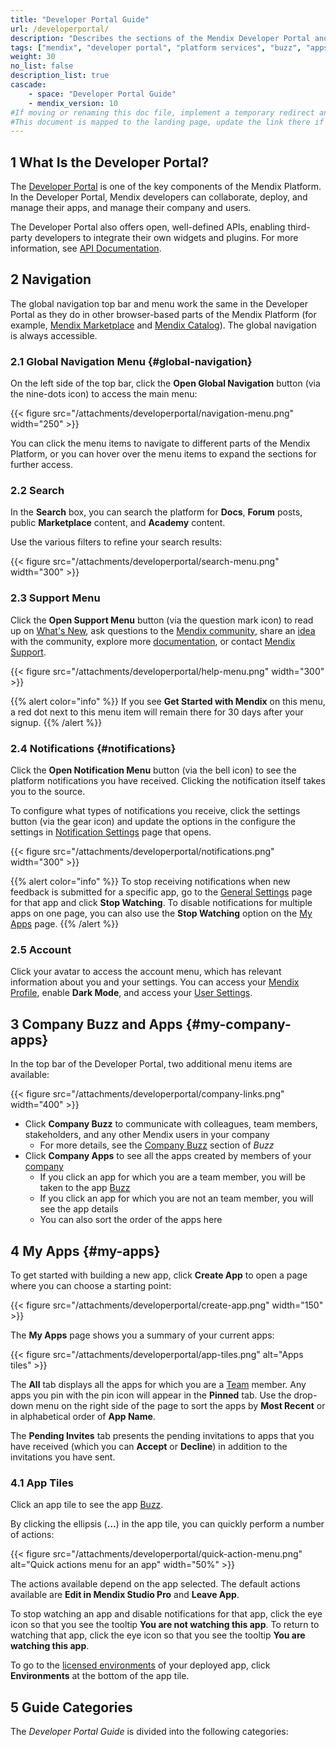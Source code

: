 ```yaml
---
title: "Developer Portal Guide"
url: /developerportal/
description: "Describes the sections of the Mendix Developer Portal and links to more detailed documents in the guide."
tags: ["mendix", "developer portal", "platform services", "buzz", "apps", "community", "marketplace", "academy", "forum", "docs", "documentation"]
weight: 30
no_list: false
description_list: true
cascade:
    - space: "Developer Portal Guide"
    - mendix_version: 10
#If moving or renaming this doc file, implement a temporary redirect and let the respective team know they should update the URL in the product. See Mapping to Products for more details.
#This document is mapped to the landing page, update the link there if renaming or moving the doc file.
---
```


## 1 What Is the Developer Portal?

The [Developer Portal](http://sprintr.home.mendix.com) is one of the key components of the Mendix Platform. In the Developer Portal, Mendix developers can collaborate, deploy, and manage their apps, and manage their company and users. 

The Developer Portal also offers open, well-defined APIs, enabling third-party developers to integrate their own widgets and plugins. For more information, see [API Documentation](/apidocs-mxsdk/apidocs/).

## 2 Navigation

The global navigation top bar and menu work the same in the Developer Portal as they do in other browser-based parts of the Mendix Platform (for example, [Mendix Marketplace](/appstore/) and [Mendix Catalog](/catalog/)). The global navigation is always accessible. 

### 2.1 Global Navigation Menu {#global-navigation}

On the left side of the top bar, click the **Open Global Navigation** button (via the nine-dots icon) to access the main menu:

{{< figure src="/attachments/developerportal/navigation-menu.png" width="250" >}}

You can click the menu items to navigate to different parts of the Mendix Platform, or you can hover over the menu items to expand the sections for further access.

### 2.2 Search

In the **Search** box, you can search the platform for **Docs**, **Forum** posts, public **Marketplace** content, and **Academy** content.

Use the various filters to refine your search results:

{{< figure src="/attachments/developerportal/search-menu.png" width="300" >}}

### 2.3 Support Menu

Click the **Open Support Menu** button (via the question mark icon) to read up on [What's New](https://www.mendix.com/releases/), ask questions to the [Mendix community](/developerportal/community-tools/mendix-forum/#questions-tab), share an [idea](/developerportal/community-tools/mendix-forum/#ideas-tab) with the community, explore more [documentation](/), or contact [Mendix Support](/developerportal/support/).

{{< figure src="/attachments/developerportal/help-menu.png" width="300" >}}

{{% alert color="info" %}}
If you see **Get Started with Mendix** on this menu, a red dot next to this menu item will remain there for 30 days after your signup.
{{% /alert %}}

### 2.4 Notifications {#notifications}

Click the **Open Notification Menu** button (via the bell icon) to see the platform notifications you have received. Clicking the notification itself takes you to the source.

To configure what types of notifications you receive, click the settings button (via the gear icon) and update the options in the configure the settings in [Notification Settings](/developerportal/community-tools/mendix-profile/#notifications) page that opens. 

{{< figure src="/attachments/developerportal/notifications.png" width="300" >}}

{{% alert color="info" %}}
To stop receiving notifications when new feedback is submitted for a specific app, go to the [General Settings](/developerportal/collaborate/general-settings/) page for that app and click **Stop Watching**. To disable notifications for multiple apps on one page, you can also use the **Stop Watching** option on the [My Apps](#my-apps) page.
{{% /alert %}}

### 2.5 Account

Click your avatar to access the account menu, which has relevant information about you and your settings. You can access your [Mendix Profile](/developerportal/community-tools/mendix-profile/), enable **Dark Mode**, and access your [User Settings](/developerportal/community-tools/mendix-profile/#settings).

## 3 Company Buzz and Apps {#my-company-apps}

In the top bar of the Developer Portal, two additional menu items are available: 

{{< figure src="/attachments/developerportal/company-links.png" width="400" >}}

* Click **Company Buzz** to communicate with colleagues, team members, stakeholders, and any other Mendix users in your company
    * For more details, see the [Company Buzz](/developerportal/general/buzz/#company-buzz) section of *Buzz*
* Click **Company Apps** to see all the apps created by members of your [company](/control-center/#company)
    * If you click an app for which you are a team member, you will be taken to the app [Buzz](/developerportal/general/buzz/#app-buzz)
    * If you click an app for which you are not an team member, you will see the app details
    * You can also sort the order of the apps here

## 4 My Apps {#my-apps}

To get started with building a new app, click **Create App** to open a page where you can choose a starting point:

{{< figure src="/attachments/developerportal/create-app.png" width="150" >}}

The **My Apps** page shows you a summary of your current apps:

{{< figure src="/attachments/developerportal/app-tiles.png" alt="Apps tiles" >}}

The **All** tab displays all the apps for which you are a [Team](/developerportal/general/team/) member. Any apps you pin with the pin icon will appear in the **Pinned** tab. Use the drop-down menu on the right side of the page to sort the apps by **Most Recent** or in alphabetical order of **App Name**.

The **Pending Invites** tab presents the pending invitations to apps that you have received (which you can **Accept** or **Decline**) in addition to the invitations you have sent. 

### 4.1 App Tiles

Click an app tile to see the app [Buzz](/developerportal/general/buzz/#app-buzz).

By clicking the ellipsis (**…**) in the app tile, you can quickly perform a number of actions:

{{< figure src="/attachments/developerportal/quick-action-menu.png" alt="Quick actions menu for an app" width="50%" >}}

The actions available depend on the app selected. The default actions available are **Edit in Mendix Studio Pro** and **Leave App**.

To stop watching an app and disable notifications for that app, click the eye icon so that you see the tooltip **You are not watching this app**. To return to watching that app, click the eye icon so that you see the tooltip **You are watching this app**.

To go to the [licensed environments](/developerportal/deploy/environments/) of your deployed app, click **Environments** at the bottom of the app tile.

## 5 Guide Categories

The *Developer Portal Guide* is divided into the following categories:
